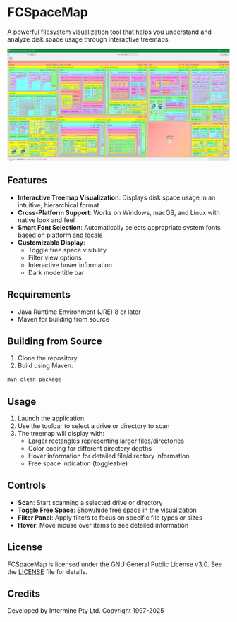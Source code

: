 # FCSpaceMap

A powerful filesystem visualization tool that helps you understand and analyze disk space usage through interactive treemaps.

![FCSpaceMap Screenshot](doc/SCREENSHOT-000.png)

## Features

- **Interactive Treemap Visualization**: Displays disk space usage in an intuitive, hierarchical format
- **Cross-Platform Support**: Works on Windows, macOS, and Linux with native look and feel
- **Smart Font Selection**: Automatically selects appropriate system fonts based on platform and locale
- **Customizable Display**:
  - Toggle free space visibility
  - Filter view options
  - Interactive hover information
  - Dark mode title bar

## Requirements

- Java Runtime Environment (JRE) 8 or later
- Maven for building from source

## Building from Source

1. Clone the repository
2. Build using Maven:
```bash
mvn clean package
```

## Usage

1. Launch the application
2. Use the toolbar to select a drive or directory to scan
3. The treemap will display with:
   - Larger rectangles representing larger files/directories
   - Color coding for different directory depths
   - Hover information for detailed file/directory information
   - Free space indication (toggleable)

## Controls

- **Scan**: Start scanning a selected drive or directory
- **Toggle Free Space**: Show/hide free space in the visualization
- **Filter Panel**: Apply filters to focus on specific file types or sizes
- **Hover**: Move mouse over items to see detailed information

## License

FCSpaceMap is licensed under the GNU General Public License v3.0. See the [LICENSE](LICENSE) file for details.

## Credits

Developed by Intermine Pty Ltd. Copyright 1997-2025
